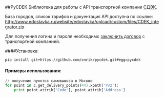 ##PyCDEK
Библиотека для работы с API транспортной компании [СДЭК](http://cdek.ru/).

База городов, список тарифов и докуентация API доступна по ссылке: http://www.edostavka.ru/website/edostavka/upload/custom/files/CDEK_integrator.zip

Для получения логина и пароля необходимо [заключить договор](http://www.edostavka.ru/reglament.html) с транспортной компанией.

####Установка:

    pip install git+https://github.com/onrik/pycdek.git#egg=pycdek


#### Примеры использования:

```python
// получение пунктов самовывоза в Москве
for point in c.get_delivery_points(44).xpath('Pvz'):
    print point.attrib['Code'], point.attrib['Address']
```
